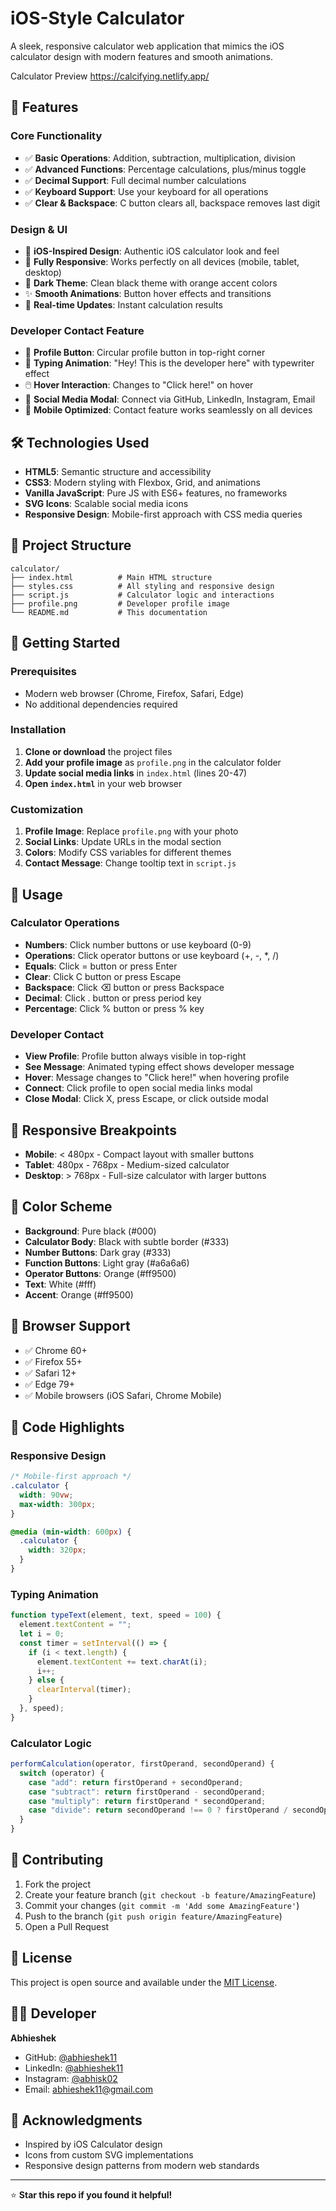 # iOS-Style Calculator

A sleek, responsive calculator web application that mimics the iOS calculator design with modern features and smooth animations.

Calculator Preview https://calcifying.netlify.app/

## 🚀 Features

### Core Functionality

- ✅ **Basic Operations**: Addition, subtraction, multiplication, division
- ✅ **Advanced Functions**: Percentage calculations, plus/minus toggle
- ✅ **Decimal Support**: Full decimal number calculations
- ✅ **Keyboard Support**: Use your keyboard for all operations
- ✅ **Clear & Backspace**: C button clears all, backspace removes last digit

### Design & UI

- 🎨 **iOS-Inspired Design**: Authentic iOS calculator look and feel
- 📱 **Fully Responsive**: Works perfectly on all devices (mobile, tablet, desktop)
- 🌙 **Dark Theme**: Clean black theme with orange accent colors
- ✨ **Smooth Animations**: Button hover effects and transitions
- 🔄 **Real-time Updates**: Instant calculation results

### Developer Contact Feature

- 👤 **Profile Button**: Circular profile button in top-right corner
- 💬 **Typing Animation**: "Hey! This is the developer here" with typewriter effect
- 🖱️ **Hover Interaction**: Changes to "Click here!" on hover
- 🔗 **Social Media Modal**: Connect via GitHub, LinkedIn, Instagram, Email
- 📱 **Mobile Optimized**: Contact feature works seamlessly on all devices

## 🛠️ Technologies Used

- **HTML5**: Semantic structure and accessibility
- **CSS3**: Modern styling with Flexbox, Grid, and animations
- **Vanilla JavaScript**: Pure JS with ES6+ features, no frameworks
- **SVG Icons**: Scalable social media icons
- **Responsive Design**: Mobile-first approach with CSS media queries

## 📁 Project Structure

```
calculator/
├── index.html          # Main HTML structure
├── styles.css          # All styling and responsive design
├── script.js           # Calculator logic and interactions
├── profile.png         # Developer profile image
└── README.md           # This documentation
```

## 🚀 Getting Started

### Prerequisites

- Modern web browser (Chrome, Firefox, Safari, Edge)
- No additional dependencies required

### Installation

1. **Clone or download** the project files
2. **Add your profile image** as `profile.png` in the calculator folder
3. **Update social media links** in `index.html` (lines 20-47)
4. **Open `index.html`** in your web browser

### Customization

1. **Profile Image**: Replace `profile.png` with your photo
2. **Social Links**: Update URLs in the modal section
3. **Colors**: Modify CSS variables for different themes
4. **Contact Message**: Change tooltip text in `script.js`

## 🎯 Usage

### Calculator Operations

- **Numbers**: Click number buttons or use keyboard (0-9)
- **Operations**: Click operator buttons or use keyboard (+, -, \*, /)
- **Equals**: Click = button or press Enter
- **Clear**: Click C button or press Escape
- **Backspace**: Click ⌫ button or press Backspace
- **Decimal**: Click . button or press period key
- **Percentage**: Click % button or press % key

### Developer Contact

- **View Profile**: Profile button always visible in top-right
- **See Message**: Animated typing effect shows developer message
- **Hover**: Message changes to "Click here!" when hovering profile
- **Connect**: Click profile to open social media links modal
- **Close Modal**: Click X, press Escape, or click outside modal

## 📱 Responsive Breakpoints

- **Mobile**: < 480px - Compact layout with smaller buttons
- **Tablet**: 480px - 768px - Medium-sized calculator
- **Desktop**: > 768px - Full-size calculator with larger buttons

## 🎨 Color Scheme

- **Background**: Pure black (#000)
- **Calculator Body**: Black with subtle border (#333)
- **Number Buttons**: Dark gray (#333)
- **Function Buttons**: Light gray (#a6a6a6)
- **Operator Buttons**: Orange (#ff9500)
- **Text**: White (#fff)
- **Accent**: Orange (#ff9500)

## 🔧 Browser Support

- ✅ Chrome 60+
- ✅ Firefox 55+
- ✅ Safari 12+
- ✅ Edge 79+
- ✅ Mobile browsers (iOS Safari, Chrome Mobile)

## 📝 Code Highlights

### Responsive Design

```css
/* Mobile-first approach */
.calculator {
  width: 90vw;
  max-width: 300px;
}

@media (min-width: 600px) {
  .calculator {
    width: 320px;
  }
}
```

### Typing Animation

```javascript
function typeText(element, text, speed = 100) {
  element.textContent = "";
  let i = 0;
  const timer = setInterval(() => {
    if (i < text.length) {
      element.textContent += text.charAt(i);
      i++;
    } else {
      clearInterval(timer);
    }
  }, speed);
}
```

### Calculator Logic

```javascript
performCalculation(operator, firstOperand, secondOperand) {
  switch (operator) {
    case "add": return firstOperand + secondOperand;
    case "subtract": return firstOperand - secondOperand;
    case "multiply": return firstOperand * secondOperand;
    case "divide": return secondOperand !== 0 ? firstOperand / secondOperand : 0;
  }
}
```

## 🤝 Contributing

1. Fork the project
2. Create your feature branch (`git checkout -b feature/AmazingFeature`)
3. Commit your changes (`git commit -m 'Add some AmazingFeature'`)
4. Push to the branch (`git push origin feature/AmazingFeature`)
5. Open a Pull Request

## 📄 License

This project is open source and available under the [MIT License](LICENSE).

## 👨‍💻 Developer

**Abhieshek**

- GitHub: [@abhieshek11](https://github.com/abhieshek11)
- LinkedIn: [@abhieshek11](https://www.linkedin.com/in/abhieshek11/)
- Instagram: [@abhisk02](https://www.instagram.com/abhisk02/)
- Email: abhieshek11@gmail.com

## 🙏 Acknowledgments

- Inspired by iOS Calculator design
- Icons from custom SVG implementations
- Responsive design patterns from modern web standards

---

⭐ **Star this repo if you found it helpful!**


